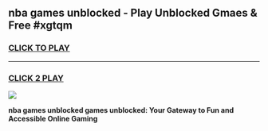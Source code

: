 
## nba games unblocked - Play Unblocked Gmaes & Free #xgtqm
<h3>
<a href="https://premium.freeplayer.one?title=nba_games_unblocked&ref=03M">CLICK TO PLAY</a></h3>
<hr>

<h3>
<a href="https://premium.freeplayer.one?title=nba_games_unblocked&ref=03M">CLICK 2 PLAY</a>
  
</h3>

<a href="https://premium.freeplayer.one?title=nba_games_unblocked&ref=03M"><img src="https://clearcache.store/games.png"></a>


**nba games unblocked games unblocked: Your Gateway to Fun and Accessible Online Gaming**
